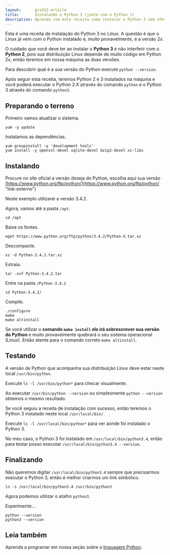 ```yaml
---
layout:      grid12-article
title:       Instalando o Python 3 (junto com o Python 2)
description: Aprenda com esta receita como instalar o Python 3 sem afetar o Linux
---
```


Esta é uma receita de instalação do Python 3 no Linux. A questão é que o Linux já vem com o Python instalado e, muito 
provavelmente, é a versão 2x. 

O cuidado que você deve ter ao instalar o __Python 3__ é não interferir com o __Python 2__, 
pois sua distribuição Linux depende de muito código em Python 2x, então teremos em nossa máquina as duas versões.

Para descobrir qual é a sua versão do Python execute `python --version`.

Após seguir esta receita, teremos Python 2 e 3 instalados na máquina e você poderá executar o Python 2.X através do
comando `python` e o Python 3 através do comando `python3`.




Preparando o terreno
---

Primeiro vamos atualizar o sistema.

	yum -y update

Instalamos as dependências.

	yum groupinstall -y 'development tools'
	yum install -y openssl-devel sqlite-devel bzip2-devel xz-libs


Instalando
---

Procure no site oficial a versão deseja do Python, escolha aqui sua versão 
[https://www.python.org/ftp/python/](https://www.python.org/ftp/python/ "link-externo")

Neste exemplo utilizarei a versão 3.4.2.

Agora, vamos até a pasta `/opt`.

	cd /opt

Baixe os fontes.

	wget https://www.python.org/ftp/python/3.4.2/Python-X.tar.xz

Descompacte.

	xz -d Python-3.4.2.tar.xz

Extraia.

	tar -xvf Python-3.4.2.tar

Entre na pasta `/Python-3.4.2`

	cd Python-3.4.2/

Compile.
    
	./configure
	make
	make altinstall

Se você utilizar o __comando `make install` ele irá sobrescrever sua versão do Python__ e muito provavelmente
quebrará o seu sistema operacional (Linux). Então atente para o comando correto `make altinstall`.





Testando
---

A versão de Python que acompanha sua distribuição Linux deve estar neste local `/usr/bin/python`.

Execute `ls -l /usr/bin/python*` para checar visualmente.

Ao executar `/usr/bin/python --version` ou simplesmente `python --version` obtemos o mesmo resultado.

Se você seguiu a receita de instalação com sucesso, então teremos o Python 3 instalado neste local `/usr/local/bin/`.

Execute `ls -l /usr/local/bin/python*` para ver aonde foi instalado o Python 3.

No meu caso, o Python 3 foi instalado em `/usr/local/bin/python3.4`, então para testar posso executar 
`/usr/local/bin/python3.4 --version`.



Finalizando
---

Não queremos digitar `/usr/local/bin/python3.4` sempre que precisarmos executar o Python 3, então é melhor criarmos um
link simbólico.

	ln -s /usr/local/bin/python3.4 /usr/bin/python3

Agora podemos utilizar o atalho `python3`.

Experimente...

    python --version
    python3 --version


Leia também
---

Aprenda a programar em nossa seção sobre a [linguagem Python](/python/).